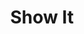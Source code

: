---
title: Show It
description:
order: 8

#project-hero
project-hero-image: /assets/imgs/cover-showit.png
project-title: Show It App

#project information
client-header: Client
client-text: General Assembly User Experience Research Class
client-url-text: generalassemb.ly
client-url: https://generalassemb.ly/
responsibilities-header: Responsibilities
responsibilities-text: ideation, research, ux/ui design, user testing, prototype
tools-header: Tools
tools-text: Illustrator, InVision

#project sections
problem-header: Problem
problem-text: |
  TV is changing. From the platforms and production, to the accessibility. People want a more focused way to connect better with friends.
project-goal-header: Project Goal
project-goal-text: |
  Design on a case study to solve a problem as the final for the User Experience Research class at General Assembly.
solution-header: Solution
solution-text: |
  The concept of Show It is to provide a modern solution to viewers that want to connect with friends through television shows/programs. In this case study you will find a full user experience research collection that support this mobile application design.
process-header: Process
process-text: |
  After determining a problem to solve, I began with competitor and market research which helped me form four different personas for Show It. I created a user flow by determining what would be featured in a minimum viable product. From there I worked on wireframes for the application, and established what screens would be necessary for the features that would be included. After designing the app and creating an InVision prototype, I was able to user test 14 different people to get feedback on all aspects from branding, to usability, to features, and overall design. As the main purpose for this project was to go through all the phases of user experience research, the final product was the prototype and case study. My case study for Show It is featured in General Assembly’s User Experience Design Gallery, and can also be viewed here.


#project images
image-1-caption: // Whiteboarding sessions of user flow (1 of 2)
image-1: /assets/imgs/showit-1.jpg

image-2-caption: // Whiteboarding sessions of user flow (2 of 2)
image-2: /assets/imgs/showit-2.jpg

image-3-caption: // Selected UI screens from Show It app (1 of 2)
image-3: /assets/imgs/showit-3.jpg

image-4-caption: // Selected UI screens from Show It app (2 of 2)
image-4: /assets/imgs/showit-4.jpg

pdf-caption: // Click here to view PDF case study
pdf: /assets/imgs/kchatterjie-showit.pdf

# settings
layout: single/work
permalink: /work/show-it/
---